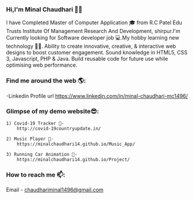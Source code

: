 ### Hi,I'm Minal Chaudhari 👩‍💻

<!--
**minalchaudhari14/minalchaudhari14** is a ✨_special_✨ repository because its `README.md` (this file) appears on your GitHub profile.

Here are some ideas to get you started:

- 🔭 I’m currently working on ...
- 🌱 I’m currently learning ...
- 👯 I’m looking to collaborate on ...
- 🤔 I’m looking for help with ...
- 💬 Ask me about ...
- 📫 How to reach me: ...
- 😄 Pronouns: ...
- ⚡ Fun fact: ...
-->
I have Completed Master of Computer Application 🎓 from R.C Patel Edu Trusts Institute Of Management Research And Development, shirpur.I'm Currently looking for Software developer job 💻.My hobby learning new technology 👩‍💻. 
Ability to create innovative, creative, & interactive web designs to boost customer engagement. Sound knowledge in HTML5, CSS 3, Javascript, PHP & Java. Build reusable code for future use while optimising web performance.

### Find me around the web 🌎:
-Linkedin Profile url
    https://www.linkedin.com/in/minal-chaudhari-mc1496/

### Glimpse of my demo website😎:
    1) Covid-19 Tracker 📱-
        http://covid-19countryupdate.in/
        
    2) Music Player 🎼-
        https://minalchaudhari14.github.io/Music_App/
        
    3) Running Car Animation 🚕-
        https://minalchaudhari14.github.io/Project/
        
        
  ###  How to reach me 📫: 
  Email - chaudhariminal1496@gmail.com
    
    
    
 
